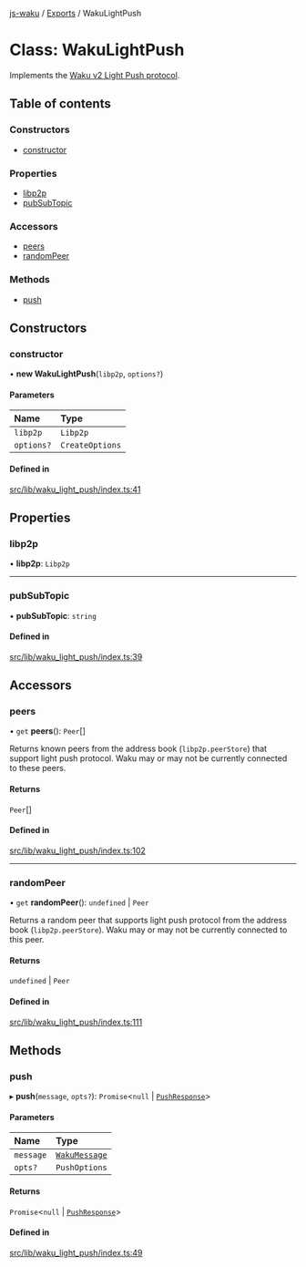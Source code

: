 [js-waku](../README.md) / [Exports](../modules.md) / WakuLightPush

# Class: WakuLightPush

Implements the [Waku v2 Light Push protocol](https://rfc.vac.dev/spec/19/).

## Table of contents

### Constructors

- [constructor](WakuLightPush.md#constructor)

### Properties

- [libp2p](WakuLightPush.md#libp2p)
- [pubSubTopic](WakuLightPush.md#pubsubtopic)

### Accessors

- [peers](WakuLightPush.md#peers)
- [randomPeer](WakuLightPush.md#randompeer)

### Methods

- [push](WakuLightPush.md#push)

## Constructors

### constructor

• **new WakuLightPush**(`libp2p`, `options?`)

#### Parameters

| Name | Type |
| :------ | :------ |
| `libp2p` | `Libp2p` |
| `options?` | `CreateOptions` |

#### Defined in

[src/lib/waku_light_push/index.ts:41](https://github.com/status-im/js-waku/blob/31325bb/src/lib/waku_light_push/index.ts#L41)

## Properties

### libp2p

• **libp2p**: `Libp2p`

___

### pubSubTopic

• **pubSubTopic**: `string`

#### Defined in

[src/lib/waku_light_push/index.ts:39](https://github.com/status-im/js-waku/blob/31325bb/src/lib/waku_light_push/index.ts#L39)

## Accessors

### peers

• `get` **peers**(): `Peer`[]

Returns known peers from the address book (`libp2p.peerStore`) that support
light push protocol. Waku may or  may not be currently connected to these peers.

#### Returns

`Peer`[]

#### Defined in

[src/lib/waku_light_push/index.ts:102](https://github.com/status-im/js-waku/blob/31325bb/src/lib/waku_light_push/index.ts#L102)

___

### randomPeer

• `get` **randomPeer**(): `undefined` \| `Peer`

Returns a random peer that supports light push protocol from the address
book (`libp2p.peerStore`). Waku may or  may not be currently connected to
this peer.

#### Returns

`undefined` \| `Peer`

#### Defined in

[src/lib/waku_light_push/index.ts:111](https://github.com/status-im/js-waku/blob/31325bb/src/lib/waku_light_push/index.ts#L111)

## Methods

### push

▸ **push**(`message`, `opts?`): `Promise`<``null`` \| [`PushResponse`](../modules.md#pushresponse)\>

#### Parameters

| Name | Type |
| :------ | :------ |
| `message` | [`WakuMessage`](WakuMessage.md) |
| `opts?` | `PushOptions` |

#### Returns

`Promise`<``null`` \| [`PushResponse`](../modules.md#pushresponse)\>

#### Defined in

[src/lib/waku_light_push/index.ts:49](https://github.com/status-im/js-waku/blob/31325bb/src/lib/waku_light_push/index.ts#L49)
